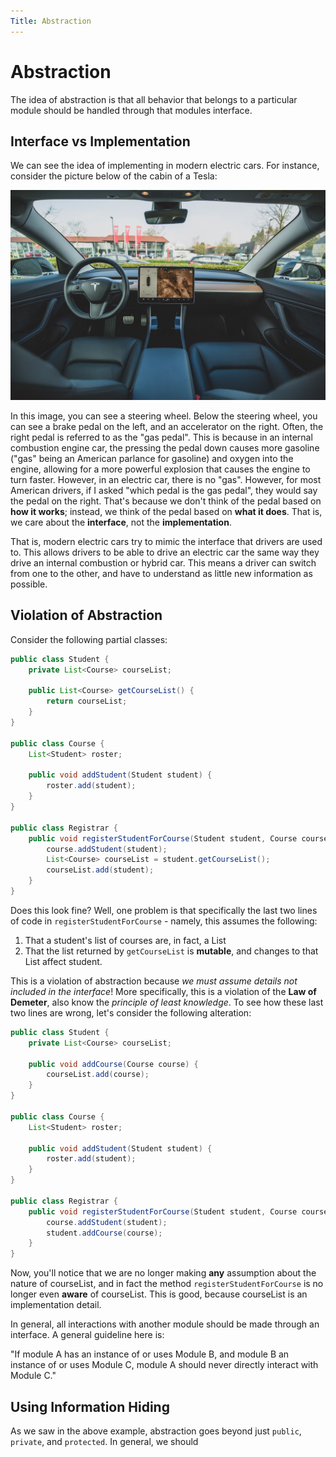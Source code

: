 ```yaml
---
Title: Abstraction
---
```


# Abstraction

The idea of abstraction is that all behavior that belongs to a particular module should be handled through that modules interface.

## Interface vs Implementation

We can see the idea of implementing in modern electric cars. For instance, consider the picture below of the cabin of a Tesla:

![img.png](../images/concepts/tesla_cabin.png)

In this image, you can see a steering wheel. Below the steering wheel, you can see a brake pedal on the left, and an accelerator on the right. Often, the right pedal is referred to as the "gas pedal". This is because in an internal combustion engine car, the pressing the pedal down causes more gasoline ("gas" being an American parlance for gasoline) and oxygen into the engine, allowing for a more powerful explosion that causes the engine to turn faster. However, in an electric car, there is no "gas". However, for most American drivers, if I asked "which pedal is the gas pedal", they would say the pedal on the right. That's because we don't think of the pedal based on **how it works**; instead, we think of the pedal based on **what it does**. That is, we care about the **interface**, not the **implementation**.

That is, modern electric cars try to mimic the interface that drivers are used to. This allows drivers to be able to drive an electric car the same way they drive an internal combustion or hybrid car. This means a driver can switch from one to the other, and have to understand as little new information as possible.

## Violation of Abstraction

Consider the following partial classes:

```java
public class Student {
    private List<Course> courseList;

    public List<Course> getCourseList() {
        return courseList;
    }
}

public class Course {
    List<Student> roster;
    
    public void addStudent(Student student) {
        roster.add(student);
    }
}

public class Registrar {
    public void registerStudentForCourse(Student student, Course course) {
        course.addStudent(student);
        List<Course> courseList = student.getCourseList();
        courseList.add(student);
    }
}
```

Does this look fine? Well, one problem is that specifically the last two lines of code in `registerStudentForCourse` - namely, this assumes the following:

1) That a student's list of courses are, in fact, a List
2) That the list returned by `getCourseList` is **mutable**, and changes to that List affect student.

This is a violation of abstraction because *we must assume details not included in the interface*! More specifically, this is a violation of the **Law of Demeter**, also know the *principle of least knowledge*. To see how these last two lines are wrong, let's consider the following alteration:

```java
public class Student {
    private List<Course> courseList;

    public void addCourse(Course course) {
        courseList.add(course);
    }
}

public class Course {
    List<Student> roster;
    
    public void addStudent(Student student) {
        roster.add(student);
    }
}

public class Registrar {
    public void registerStudentForCourse(Student student, Course course) {
        course.addStudent(student);
        student.addCourse(course);
    }
}
```

Now, you'll notice that we are no longer making **any** assumption about the nature of courseList, and in fact the method `registerStudentForCourse` is no longer even **aware** of courseList. This is good, because courseList is an implementation detail.

In general, all interactions with another module should be made through an interface. A general guideline here is:

"If module A has an instance of or uses Module B, and module B  an instance of or uses Module C, module A should never directly interact with Module C."

## Using Information Hiding

As we saw in the above example, abstraction goes beyond just `public`, `private`, and `protected`. In general, we should